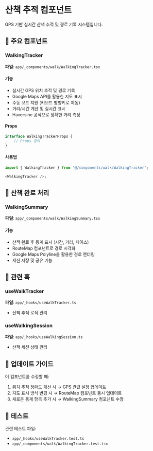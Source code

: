 # 산책 추적 컴포넌트

GPS 기반 실시간 산책 추적 및 경로 기록 시스템입니다.

## 📍 주요 컴포넌트

### WalkingTracker

**파일**: `app/_components/walk/WalkingTracker.tsx`

#### 기능

- 실시간 GPS 위치 추적 및 경로 기록
- Google Maps API를 활용한 지도 표시
- 수동 모드 지원 (키보드 방향키로 이동)
- 거리/시간 계산 및 실시간 표시
- Haversine 공식으로 정확한 거리 측정

#### Props

```typescript
interface WalkingTrackerProps {
	// Props 정의
}
```

#### 사용법

```typescript
import { WalkingTracker } from "@/components/walk/WalkingTracker";

<WalkingTracker />;
```

## 🏁 산책 완료 처리

### WalkingSummary

**파일**: `app/_components/walk/WalkingSummary.tsx`

#### 기능

- 산책 완료 후 통계 표시 (시간, 거리, 페이스)
- RouteMap 컴포넌트로 경로 시각화
- Google Maps Polyline을 활용한 경로 렌더링
- 세션 저장 및 공유 기능

## 🔗 관련 훅

### useWalkTracker

**파일**: `app/_hooks/useWalkTracker.ts`

- 산책 추적 로직 관리

### useWalkingSession

**파일**: `app/_hooks/useWalkingSession.ts`

- 산책 세션 상태 관리

## 📝 업데이트 가이드

이 컴포넌트를 수정할 때:

1. 위치 추적 정확도 개선 시 → GPS 관련 설정 업데이트
2. 지도 표시 방식 변경 시 → RouteMap 컴포넌트 동시 업데이트
3. 새로운 통계 항목 추가 시 → WalkingSummary 컴포넌트 수정

## 🧪 테스트

관련 테스트 파일:

- `app/_hooks/useWalkTracker.test.ts`
- `app/_components/walk/WalkingTracker.test.tsx`
